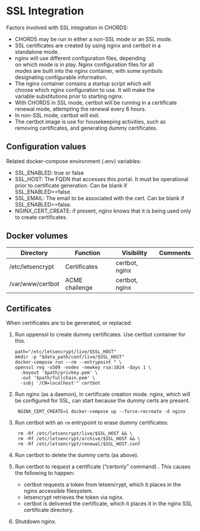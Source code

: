 # SSL Integration
Factors involved with SSL integration in CHORDS:
  - CHORDS may be run in either a non-SSL mode or an SSL mode.  
  - SSL certificates are created by using nginx and certbot in a  
  standalone mode.
  - nginx will use different configuration files, depending  
    on which mode is in play. Nginx configuration files for all  
    modes are built into the nginx container, with some symbols  
    designating configurable information.  
  - The nginx container contains a startup script which will  
    choose which nginx configuration to use. It will make the  
    variable substitutions prior to starting nginx.  
  - With CHORDS in SSL mode, certbot will be running in a certificate  
    renewal mode, attempting the renewal every 6 hours.
  - In non-SSL mode, certbot will exit.
  - The certbot image is use for housekeeping activities, such as  
    removing certificates, and generating dummy certificates. 

## Configuration values

Related docker-compose environment (.env) variables:
  - SSL_ENABLED: true or false
  - SSL_HOST: The FQDN that accesses this portal. It must be 
    operational prior to certificate generation. Can be blank if  
    SSL_ENABLED==false.
  - SSL_EMAIL: The email to be associated with the cert. Can be blank if  
    SSL_ENABLED==false.
  - NGINX_CERT_CREATE: if present, nginx knows that it is being used only
    to create certificates.

## Docker volumes

| Directory        | Function          | Visibility | Comments |
|------------------|-------------------|------------|----------|
| /etc/letsencrypt | Certificates      |certbot, nginx| |
| /var/www/certbot | ACME challenge    |certbot, nginx| |

## Certificates

When certificates are to be generated, or replaced:

1.	Run oppenssl to create dummy certificates. Use certbot container for this.

        path="/etc/letsencrypt/live/$SSL_HOST"
        mkdir -p "$data_path/conf/live/$SSL_HOST"
        docker-compose run --rm --entrypoint " \
        openssl req -x509 -nodes -newkey rsa:1024 -days 1 \
          -keyout '$path/privkey.pem' \
          -out '$path/fullchain.pem' \
          -subj '/CN=localhost'" certbot

1. Run nginx (as a daemon), in certificate creation mode. 
   nginx, which will be configured for SSL, can start because the 
   dummy certs are present.

        NGINX_CERT_CREATE=1 docker-compose up --force-recreate -d nginx

1. Run certbot with an ``rm`` entrypoint to erase dummy certificates:

        rm -Rf /etc/letsencrypt/live/$SSL_HOST && \
        rm -Rf /etc/letsencrypt/archive/$SSL_HOST && \
        rm -Rf /etc/letsencrypt/renewal/$SSL_HOST.conf

1.	Run certbot to delete the dummy certs (as above).
1.	Run certbot to request a certificate (“certonly” command) . This causes the following to happen:
    - certbot requests a token from letsencrypt, which it places in the nginx accessible filesystem.
    - letsencrypt retrieves the token via nginx.
    - certbot is delivered the certificate, which it places it in the nginx SSL certificate directory.
1.	Shutdown nginx. 
